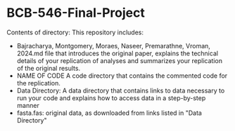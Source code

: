 # BCB-546-Final-Project
Contents of directory:
This repository includes:
- Bajracharya, Montgomery, Moraes, Naseer, Premarathne, Vroman, 2024.md file that introduces the original paper, explains the technical details of your replication of analyses and summarizes your replication of the original results.
- NAME OF CODE A code directory that contains the commented code for the replication.
- Data Directory: A data directory that contains links to data necessary to run your code and explains how to access data in a step-by-step manner
- fasta.fas: original data, as downloaded from links listed in "Data Directory"
